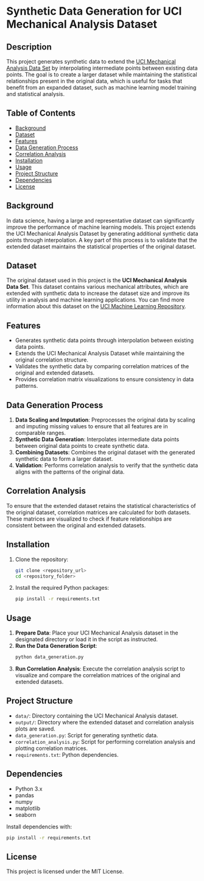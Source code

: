 
# Synthetic Data Generation for UCI Mechanical Analysis Dataset

## Description
This project generates synthetic data to extend the [UCI Mechanical Analysis Data Set](https://archive.ics.uci.edu/ml/datasets.php) by interpolating intermediate points between existing data points. The goal is to create a larger dataset while maintaining the statistical relationships present in the original data, which is useful for tasks that benefit from an expanded dataset, such as machine learning model training and statistical analysis.

## Table of Contents
- [Background](#background)
- [Dataset](#dataset)
- [Features](#features)
- [Data Generation Process](#data-generation-process)
- [Correlation Analysis](#correlation-analysis)
- [Installation](#installation)
- [Usage](#usage)
- [Project Structure](#project-structure)
- [Dependencies](#dependencies)
- [License](#license)

## Background
In data science, having a large and representative dataset can significantly improve the performance of machine learning models. This project extends the UCI Mechanical Analysis Dataset by generating additional synthetic data points through interpolation. A key part of this process is to validate that the extended dataset maintains the statistical properties of the original dataset.

## Dataset
The original dataset used in this project is the **UCI Mechanical Analysis Data Set**. This dataset contains various mechanical attributes, which are extended with synthetic data to increase the dataset size and improve its utility in analysis and machine learning applications. You can find more information about this dataset on the [UCI Machine Learning Repository](https://archive.ics.uci.edu/ml/datasets.php).

## Features
- Generates synthetic data points through interpolation between existing data points.
- Extends the UCI Mechanical Analysis Dataset while maintaining the original correlation structure.
- Validates the synthetic data by comparing correlation matrices of the original and extended datasets.
- Provides correlation matrix visualizations to ensure consistency in data patterns.

## Data Generation Process
1. **Data Scaling and Imputation**: Preprocesses the original data by scaling and imputing missing values to ensure that all features are in comparable ranges.
2. **Synthetic Data Generation**: Interpolates intermediate data points between original data points to create synthetic data.
3. **Combining Datasets**: Combines the original dataset with the generated synthetic data to form a larger dataset.
4. **Validation**: Performs correlation analysis to verify that the synthetic data aligns with the patterns of the original data.

## Correlation Analysis
To ensure that the extended dataset retains the statistical characteristics of the original dataset, correlation matrices are calculated for both datasets. These matrices are visualized to check if feature relationships are consistent between the original and extended datasets.

## Installation
1. Clone the repository:
   ```bash
   git clone <repository_url>
   cd <repository_folder>
   ```

2. Install the required Python packages:
   ```bash
   pip install -r requirements.txt
   ```

## Usage
1. **Prepare Data**: Place your UCI Mechanical Analysis dataset in the designated directory or load it in the script as instructed.
2. **Run the Data Generation Script**:
   ```bash
   python data_generation.py
   ```
3. **Run Correlation Analysis**: Execute the correlation analysis script to visualize and compare the correlation matrices of the original and extended datasets.

## Project Structure
- `data/`: Directory containing the UCI Mechanical Analysis dataset.
- `output/`: Directory where the extended dataset and correlation analysis plots are saved.
- `data_generation.py`: Script for generating synthetic data.
- `correlation_analysis.py`: Script for performing correlation analysis and plotting correlation matrices.
- `requirements.txt`: Python dependencies.

## Dependencies
- Python 3.x
- pandas
- numpy
- matplotlib
- seaborn

Install dependencies with:
```bash
pip install -r requirements.txt
```

## License
This project is licensed under the MIT License.
